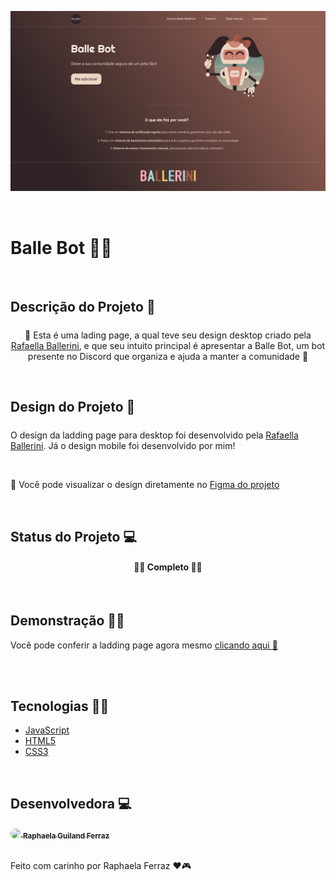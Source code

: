![Imagem da página da Balle Bot](./assets/img/page.png)

</br>

# Balle Bot 🤖💜

</br>


## Descrição do Projeto 📃
<p style="margin-top: 1.5rem; text-align: center"> 🤖 Esta é uma lading page, a qual teve seu design desktop criado pela <a href="https://www.youtube.com/watch?v=llF6vD-RljE&t=1s&ab_channel=RafaellaBallerini">Rafaella Ballerini</a>, e que seu intuito principal é apresentar a Balle Bot, um bot presente no Discord que organiza e ajuda a manter a comunidade 🤖</p>

</br>


## Design do Projeto 🎨
<p style="margin-top: 1.5rem">O design da ladding page para desktop foi desenvolvido pela <a href="https://www.youtube.com/watch?v=llF6vD-RljE&t=1s&ab_channel=RafaellaBallerini">Rafaella Ballerini</a>. Já o design mobile foi desenvolvido por mim!</p>


</br>

<p>👀 Você pode visualizar o design diretamente no <a href="https://www.figma.com/file/OOIgUSIUYDxzV9R4oTM3f7/projeto-BalleBot?node-id=0%3A1&t=GJhuuHqkl7spiIif-1">Figma do projeto</a></p>


</br>


## Status do Projeto 💻
<h4 style="text-align: center"> 🚧✅ Completo 🚧✅ </h4>


</br>


## Demonstração 👩‍💻
<p> Você pode conferir a ladding page agora mesmo <a href="https://raphaelaferraz.github.io/Balle-bot/">clicando aqui 💜</a>

</br></br>

## Tecnologias 👩‍💻
- [JavaScript](https://developer.mozilla.org/pt-BR/docs/Web/JavaScript) 
- [HTML5](https://developer.mozilla.org/en-US/docs/Glossary/HTML5)
- [CSS3](https://developer.mozilla.org/pt-BR/docs/Web/CSS)


</br>


## Desenvolvedora 💻
 <a href="https://www.linkedin.com/in/raphaela-guiland-ferraz-32a980214">
  <img align="center" src="https://avatars.githubusercontent.com/u/86068799?v=4" style="border-radius: 100%" width="100px" />
  <sub><b>  Raphaela Guiland Ferraz</b></sub>
 </a>


 </br>
 </br>


Feito com carinho por Raphaela Ferraz ❤🎮
